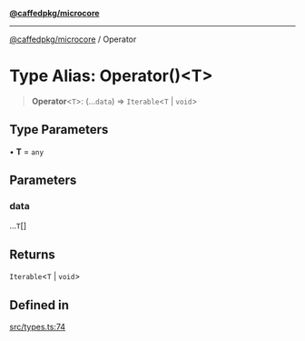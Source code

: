 [**@caffedpkg/microcore**](../README.md)

***

[@caffedpkg/microcore](../globals.md) / Operator

# Type Alias: Operator()\<T\>

> **Operator**\<`T`\>: (...`data`) => `Iterable`\<`T` \| `void`\>

## Type Parameters

• **T** = `any`

## Parameters

### data

...`T`[]

## Returns

`Iterable`\<`T` \| `void`\>

## Defined in

[src/types.ts:74](https://github.com/caffed/microcore/blob/3444f5042af4893783a848f270124aa74f8db032/src/types.ts#L74)

